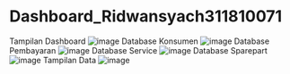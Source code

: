 # Dashboard_Ridwansyach311810071
Tampilan Dashboard
![image](https://user-images.githubusercontent.com/46749500/123829137-6159de00-d92c-11eb-9d16-9e135f27d0c6.png)
Database Konsumen
![image](https://user-images.githubusercontent.com/46749500/123829581-c9102900-d92c-11eb-9678-e2467ce72ba0.png)
Database Pembayaran
![image](https://user-images.githubusercontent.com/46749500/123830302-5e132200-d92d-11eb-9d4c-88c7cb519fd6.png)
Database Service 
![image](https://user-images.githubusercontent.com/46749500/123830531-94e93800-d92d-11eb-8323-1dcace8d5961.png)
Database Sparepart
![image](https://user-images.githubusercontent.com/46749500/123830869-eb567680-d92d-11eb-8140-1aa980bbf481.png)
Tampilan Data
![image](https://user-images.githubusercontent.com/46749500/123831072-222c8c80-d92e-11eb-91cd-4a65fbc4f573.png)
